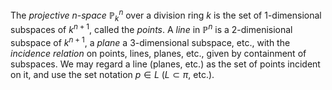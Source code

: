 The *projective* $n$-*space* $\mathbb{P}_{k}^n$ over a division ring $k$ is the set of 1-dimensional subspaces of $k^{n+1}$, called the *points*. A *line* in $\mathbb{P}^n$ is a 2-dimenisional subspace of $k^{n+1}$, a *plane* a 3-dimensional subspace, etc., with the *incidence relation* on points, lines, planes, etc., given by containment of subspaces. We may regard a line (planes, etc.) as the set of points incident on it, and use the set notation $p \in L$ ($L \subset \pi$, etc.).
